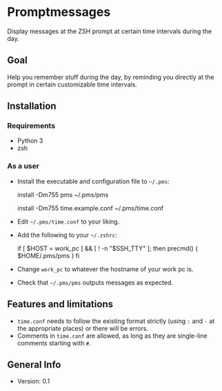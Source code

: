 # Promptmessages

Display messages at the ZSH prompt at certain time intervals during the day.

## Goal

Help you remember stuff during the day, by reminding you directly at the prompt in certain customizable time intervals.

## Installation

### Requirements

* Python 3
* zsh

### As a user

* Install the executable and configuration file to `~/.pms`:

    install -Dm755 pms ~/.pms/pms

    install -Dm755 time.example.conf ~/.pms/time.conf

* Edit `~/.pms/time.conf` to your liking.

* Add the following to your `~/.zshrc`:

    if [ $HOST = work_pc ] && [ ! -n "$SSH_TTY" ]; then
      precmd() { $HOME/.pms/pms }
    fi

* Change `work_pc` to whatever the hostname of your work pc is.

* Check that `~/.pms/pms` outputs messages as expected.

## Features and limitations

* `time.conf` needs to follow the existing format strictly (using `:` and `-` at the appropriate places) or there will be errors.
* Comments in `time.conf` are allowed, as long as they are single-line comments starting with `#`.

## General Info

* Version: 0.1
